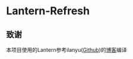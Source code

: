# Lantern-Refresh

## 致谢

本项目使用的Lantern参考ilanyu([Github](https://github.com/ilanyu))的[博客](http://blog.lanyus.com/)编译
